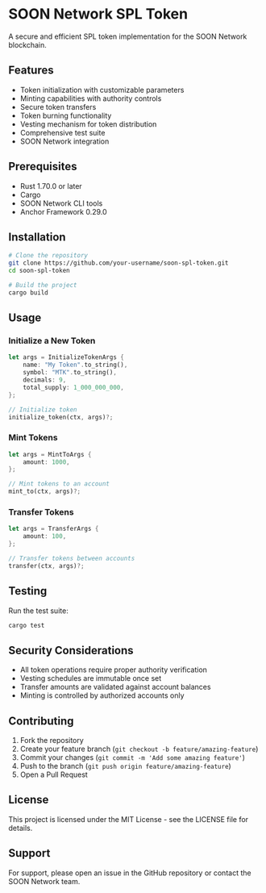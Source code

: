 # SOON Network SPL Token

A secure and efficient SPL token implementation for the SOON Network blockchain.

## Features

- Token initialization with customizable parameters
- Minting capabilities with authority controls
- Secure token transfers
- Token burning functionality
- Vesting mechanism for token distribution
- Comprehensive test suite
- SOON Network integration

## Prerequisites

- Rust 1.70.0 or later
- Cargo
- SOON Network CLI tools
- Anchor Framework 0.29.0

## Installation

```bash
# Clone the repository
git clone https://github.com/your-username/soon-spl-token.git
cd soon-spl-token

# Build the project
cargo build
```

## Usage

### Initialize a New Token

```rust
let args = InitializeTokenArgs {
    name: "My Token".to_string(),
    symbol: "MTK".to_string(),
    decimals: 9,
    total_supply: 1_000_000_000,
};

// Initialize token
initialize_token(ctx, args)?;
```

### Mint Tokens

```rust
let args = MintToArgs {
    amount: 1000,
};

// Mint tokens to an account
mint_to(ctx, args)?;
```

### Transfer Tokens

```rust
let args = TransferArgs {
    amount: 100,
};

// Transfer tokens between accounts
transfer(ctx, args)?;
```

## Testing

Run the test suite:

```bash
cargo test
```

## Security Considerations

- All token operations require proper authority verification
- Vesting schedules are immutable once set
- Transfer amounts are validated against account balances
- Minting is controlled by authorized accounts only

## Contributing

1. Fork the repository
2. Create your feature branch (`git checkout -b feature/amazing-feature`)
3. Commit your changes (`git commit -m 'Add some amazing feature'`)
4. Push to the branch (`git push origin feature/amazing-feature`)
5. Open a Pull Request

## License

This project is licensed under the MIT License - see the LICENSE file for details.

## Support

For support, please open an issue in the GitHub repository or contact the SOON Network team.

